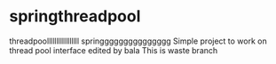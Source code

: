 springthreadpool
================
threadpoolllllllllllllllll
springgggggggggggggg
Simple project to work on thread pool interface
edited by bala
This is waste branch
